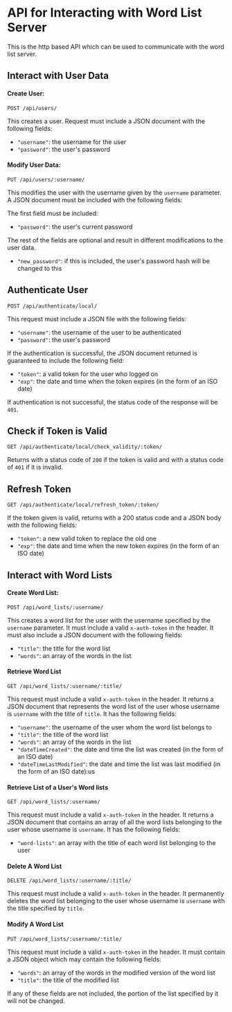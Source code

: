 # API for Interacting with Word List Server

This is the http based API which can be used to communicate with the word list server.

## Interact with User Data

#### Create User:
    POST /api/users/
 This creates a user.  Request must include a JSON document with the following fields:
 - `"username"`: the username for the user
 - `"password"`: the user's password

#### Modify User Data:
    PUT /api/users/:username/
  This modifies the user with the username given by the `username` parameter.  A JSON document must be included with the following fields:

  The first field must be included:
  - `"password"`: the user's current password

The rest of the fields are optional and result in different modifications to the user data.

  - `"new_password"`: if this is included, the user's password hash will be changed to this

## Authenticate User
    POST /api/authenticate/local/
  This request must include a JSON file with the following fields:
  - `"username"`: the username of the user to be authenticated
  - `"password"`: the user's password

  If the authentication is successful, the JSON document returned is guaranteed to include the following field:
  - `"token"`: a valid token for the user who logged on
  - `"exp"`: the date and time when the token expires (in the form of an ISO date)

  If authentication is not successful, the status code of the response will be `401`.

## Check if Token is Valid
    GET /api/authenticate/local/check_validity/:token/

  Returns with a status code of `200` if the token is valid and with a status code of `401` if it is invalid.

## Refresh Token
    GET /api/authenticate/local/refresh_token/:token/

  If the token given is valid, returns with a 200 status code and a JSON body with the following fields:
  - `"token"`: a new valid token to replace the old one
  - `"exp"`: the date and time when the new token expires (in the form of an ISO date)

## Interact with Word Lists

#### Create Word List:
    POST /api/word_lists/:username/
  This creates a word list for the user with the username specified by the `username` parameter.  It must include a valid `x-auth-token` in the header.  It must also include a JSON document with the following fields:
  - `"title"`: the title for the word list
  - `"words"`: an array of the words in the list

#### Retrieve Word List
    GET /api/word_lists/:username/:title/
  This request must include a valid `x-auth-token` in the header.  It returns a JSON document that represents the word list of the user whose username is `username` with the title of `title`.  It has the following fields:
  - `"username"`: the username of the user whom the word list belongs to
  - `"title"`: the title of the word list
  - `"words"`: an array of the words in the list
  - `"dateTimeCreated"`: the date and time the list was created (in the form of an ISO date)
  - `"dateTimeLastModified"`: the date and time the list was last modified (in the form of an ISO date):us
#### Retrieve List of a User's Word lists
    GET /api/word_lists/:username/
  This request must include a valid `x-auth-token` in the header.  It returns a JSON document that contains an array of all the word lists belonging to the user whose username is `username`.  It has the following fields:
  - `"word-lists"`: an array with the title of each word list belonging to the user

#### Delete A Word List
    DELETE /api/word_lists/:username/:title/
  This request must include a valid `x-auth-token` in the header.  It permanently deletes the word list belonging to the user whose username is `username` with the title specified by `title`.

#### Modify A Word List
    PUT /api/word_lists/:username/:title/
  This request must include a valid `x-auth-token` in the header.  It must contain a JSON object which may contain the following fields:
  - `"words"`: an array of the words in the modified version of the word list
  - `"title"`: the title of the modified list

  If any of these fields are not included, the portion of the list specified by it will not be changed.

